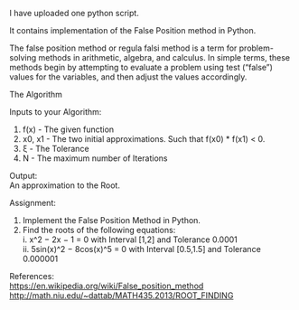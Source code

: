 
I have uploaded one python script.  

It contains implementation of the False Position method in Python.  
  
The false position method or regula falsi method is a term for problem-solving
methods in arithmetic, algebra, and calculus. In simple terms, these methods
begin by attempting to evaluate a problem using test (“false”) values for the
variables, and then adjust the values accordingly.  

The Algorithm  
  
Inputs to your Algorithm:  
1. f(x) - The given function  
2. x0, x1 - The two initial approximations. Such that f(x0) * f(x1) < 0.  
3. ξ - The Tolerance  
4. N - The maximum number of Iterations  

Output:  
An approximation to the Root.  
  
Assignment:
1. Implement the False Position Method in Python.    
2. Find the roots of the following equations:    
i. x^2 − 2x − 1 = 0 with Interval [1,2] and Tolerance 0.0001    
ii. 5sin(x)^2 − 8cos(x)^5 = 0 with Interval [0.5,1.5] and Tolerance 0.000001  

References:  
https://en.wikipedia.org/wiki/False_position_method  
http://math.niu.edu/~dattab/MATH435.2013/ROOT_FINDING 
